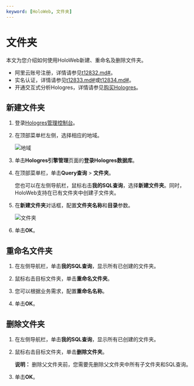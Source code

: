 ```yaml
---
keyword: [HoloWeb, 文件夹]
---
```


# 文件夹

本文为您介绍如何使用HoloWeb新建、重命名及删除文件夹。

-   阿里云账号注册，详情请参见[t12832.md\#]()。
-   实名认证，详情请参见[t12833.md\#]()或[t12834.md\#]()。
-   开通交互式分析Hologres，详情请参见[购买Hologres](/cn.zh-CN/准备工作/购买Hologres.md)。

## 新建文件夹

1.  登录[Hologres管理控制台](https://hologram.console.aliyun.com/#/instance)。

2.  在顶部菜单栏左侧，选择相应的地域。

    ![地域](https://static-aliyun-doc.oss-cn-hangzhou.aliyuncs.com/assets/img/zh-CN/3542488951/p141749.png)

3.  单击**Hologres引擎管理**页面的**登录Hologres数据库**。

4.  在顶部菜单栏，单击**Query查询** \> **文件夹**。

    您也可以在左侧导航栏，鼠标右击**我的SQL查询**，选择**新建文件夹**。同时，HoloWeb支持在已有文件夹中创建子文件夹。

5.  在**新建文件夹**对话框，配置**文件夹名称**和**目录**参数。

    ![文件夹](https://static-aliyun-doc.oss-cn-hangzhou.aliyuncs.com/assets/img/zh-CN/4142488951/p144060.png)

6.  单击**OK**。


## 重命名文件夹

1.  在左侧导航栏，单击**我的SQL查询**，显示所有已创建的文件夹。

2.  鼠标右击目标文件夹，单击**重命名文件夹**。

3.  您可以根据业务需求，配置**重命名名称**。

4.  单击**OK**。


## 删除文件夹

1.  在左侧导航栏，单击**我的SQL查询**，显示所有已创建的文件夹。

2.  鼠标右击目标文件夹，单击**删除文件夹**。

    **说明：** 删除父文件夹前，您需要先删除父文件夹中所有子文件夹和SQL查询。

3.  单击**OK**。



